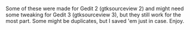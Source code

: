 Some of these were made for Gedit 2 (gtksourceview 2) and might need some tweaking for Gedit 3 (gtksourceview 3), but they still work for the most part. Some might be duplicates, but I saved 'em just in case. Enjoy.
